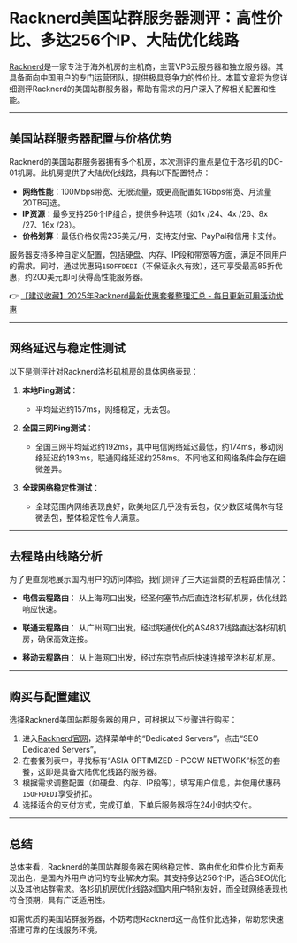 # Racknerd美国站群服务器测评：高性价比、多达256个IP、大陆优化线路

[Racknerd](https://bit.ly/Rack_Nerd)是一家专注于海外机房的主机商，主营VPS云服务器和独立服务器。其具备面向中国用户的专门运营团队，提供极具竞争力的性价比。本篇文章将为您详细测评Racknerd的美国站群服务器，帮助有需求的用户深入了解相关配置和性能。

---

## 美国站群服务器配置与价格优势

Racknerd的美国站群服务器拥有多个机房，本次测评的重点是位于洛杉矶的DC-01机房。此机房提供了大陆优化线路，具有以下配置特点：

- **网络性能**：100Mbps带宽、无限流量，或更高配置如1Gbps带宽、月流量20TB可选。
- **IP资源**：最多支持256个IP组合，提供多种选项（如1x /24、4x /26、8x /27、16x /28）。
- **价格划算**：最低价格仅需235美元/月，支持支付宝、PayPal和信用卡支付。

服务器支持多种自定义配置，包括硬盘、内存、IP段和带宽等方面，满足不同用户的需求。同时，通过优惠码`15OFFDEDI`（不保证永久有效），还可享受最高85折优惠，约200美元即可获得高性能服务器。

👉 [【建议收藏】2025年Racknerd最新优惠套餐整理汇总 - 每日更新可用活动优惠](https://bit.ly/Rack_Nerd)

---

## 网络延迟与稳定性测试

以下是测评针对Racknerd洛杉矶机房的具体网络表现：

1. **本地Ping测试**：
   - 平均延迟约157ms，网络稳定，无丢包。

2. **全国三网Ping测试**：
   - 全国三网平均延迟约192ms，其中电信网络延迟最低，约174ms，移动网络延迟约193ms，联通网络延迟约258ms。不同地区和网络条件会存在细微差异。

3. **全球网络稳定性测试**：
   - 全球范围内网络表现良好，欧美地区几乎没有丢包，仅少数区域偶尔有轻微丢包，整体稳定性令人满意。

---

## 去程路由线路分析

为了更直观地展示国内用户的访问体验，我们测评了三大运营商的去程路由情况：

- **电信去程路由**：
  从上海网口出发，经圣何塞节点后直连洛杉矶机房，优化线路响应快速。

- **联通去程路由**：
  从广州网口出发，经过联通优化的AS4837线路直达洛杉矶机房，确保高效连接。

- **移动去程路由**：
  从上海网口出发，经过东京节点后快速连接至洛杉矶机房。

---

## 购买与配置建议

选择Racknerd美国站群服务器的用户，可根据以下步骤进行购买：

1. 进入[Racknerd官网](https://bit.ly/Rack_Nerd)，选择菜单中的“Dedicated Servers”，点击“SEO Dedicated Servers”。
2. 在套餐列表中，寻找标有“ASIA OPTIMIZED - PCCW NETWORK”标签的套餐，这即是具备大陆优化线路的服务器。
3. 根据需求调整配置（如硬盘、内存、IP段等），填写用户信息，并使用优惠码`15OFFDEDI`享受折扣。
4. 选择适合的支付方式，完成订单，下单后服务器将在24小时内交付。

---

## 总结

总体来看，Racknerd的美国站群服务器在网络稳定性、路由优化和性价比方面表现出色，是国内外用户访问的专业解决方案。其支持多达256个IP，适合SEO优化以及其他站群需求。洛杉矶机房优化线路对国内用户特别友好，而全球网络表现也符合预期，具有广泛适用性。

如需优质的美国站群服务器，不妨考虑Racknerd这一高性价比选择，帮助您快速搭建可靠的在线服务环境。